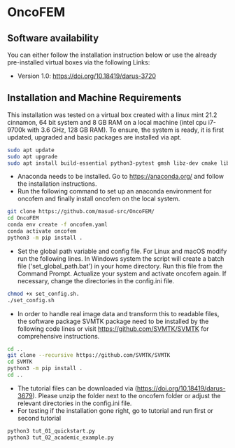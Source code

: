 # OncoFEM

## Software availability

You can either follow the installation instruction below or use the already pre-installed virtual boxes via the following Links:

- Version 1.0:  https://doi.org/10.18419/darus-3720

## Installation and Machine Requirements

This installation was tested on a virtual box created with a linux mint 21.2 cinnamon, 64 bit system and 8 GB RAM on a local machine (intel cpu i7-9700k with 3.6 GHz, 128 GB RAM). To ensure, the system is ready, it is first updated, upgraded and basic packages are installed via apt.
````bash
sudo apt update
sudo apt upgrade
sudo apt install build-essential python3-pytest gmsh libz-dev cmake libeigen3-dev libgmp-dev libgmp3-dev libmpfr-dev libboost-all-dev python3-pip git
````
- Anaconda needs to be installed. Go to https://anaconda.org/ and follow the installation instructions.
- Run the following command to set up an anaconda environment for oncofem and finally install oncofem on the local system.
````bash
git clone https://github.com/masud-src/OncoFEM/
cd OncoFEM
conda env create -f oncofem.yaml
conda activate oncofem
python3 -m pip install .
````
- Set the global path variable and config file. For Linux and macOS modify run the following lines. In Windows system the script will create a batch file ('set_global_path.bat') in your home directory. Run this file from the Command Prompt. Actualize your system and activate oncofem again. If necessary, change the directories in the config.ini file.
````bash
chmod +x set_config.sh.
./set_config.sh
````
- In order to handle real image data and transform this to readable files, the software package SVMTK package need to be installed by the following code lines or visit https://github.com/SVMTK/SVMTK for comprehensive instructions. 
````bash
cd ..
git clone --recursive https://github.com/SVMTK/SVMTK
cd SVMTK
python3 -m pip install .
cd ..
````

- The tutorial files can be downloaded via
(https://doi.org/10.18419/darus-3679). Please unzip the folder next to the oncofem folder or adjust the relevant
directories in the config.ini file.
- For testing if the installation gone right, go to tutorial and run first or second tutorial
````bash
python3 tut_01_quickstart.py
python3 tut_02_academic_example.py
````

